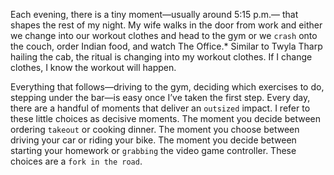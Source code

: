 Each evening, there is a tiny moment—usually around 5:15 p.m.—
that shapes the rest of my night. My wife walks in the door from work
and either we change into our workout clothes and head to the gym or
we `crash` onto the couch, order Indian food, and watch The Office.*
Similar to Twyla Tharp hailing the cab, the ritual is changing into my
workout clothes. If I change clothes, I know the workout will happen.

Everything that follows—driving to the gym, deciding which exercises
to do, stepping under the bar—is easy once I’ve taken the first step.
Every day, there are a handful of moments that deliver an `outsized`
impact. I refer to these little choices as decisive moments. The
moment you decide between ordering `takeout` or cooking dinner. The
moment you choose between driving your car or riding your bike. The
moment you decide between starting your homework or `grabbing` the
video game controller. These choices are a `fork in the road`.